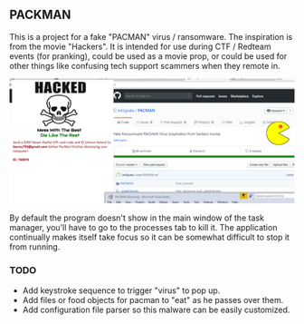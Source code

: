 ## PACKMAN

This is a project for a fake "PACMAN" virus / ransomware.  The inspiration is from the movie "Hackers". It is intended for use during CTF / Redteam events (for pranking), could be used as a movie prop, or could be used for other things like confusing tech support scammers when they remote in.

![screenshot](https://raw.githubusercontent.com/int3grate/PACMAN/master/screenshot.png)

By default the program doesn't show in the main window of the task manager, you'll have to go to the processes tab to kill it.  The application continually makes itself take focus so it can be somewhat difficult to stop it from running.


### TODO

* Add keystroke sequence to trigger "virus" to pop up.
* Add files or food objects for pacman to "eat" as he passes over them.
* Add configuration file parser so this malware can be easily customized.


